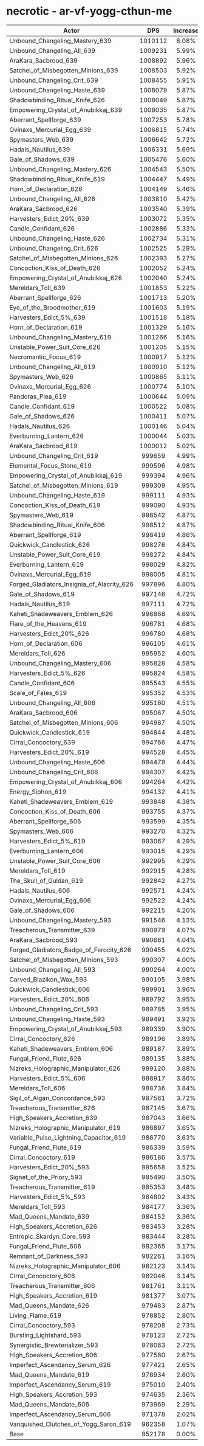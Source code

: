 # necrotic - ar-vf-yogg-cthun-me
| Actor | DPS | Increase |
|---|:---:|:---:|
|Unbound_Changeling_Mastery_639|1010112|6.08%|
|Unbound_Changeling_All_639|1009231|5.99%|
|AraKara_Sacbrood_639|1008892|5.96%|
|Satchel_of_Misbegotten_Minions_639|1008503|5.92%|
|Unbound_Changeling_Crit_639|1008455|5.91%|
|Unbound_Changeling_Haste_639|1008079|5.87%|
|Shadowbinding_Ritual_Knife_626|1008049|5.87%|
|Empowering_Crystal_of_Anubikkaj_639|1008035|5.87%|
|Aberrant_Spellforge_639|1007253|5.78%|
|Ovinaxs_Mercurial_Egg_639|1006815|5.74%|
|Spymasters_Web_639|1006642|5.72%|
|Hadals_Nautilus_639|1006331|5.69%|
|Gale_of_Shadows_639|1005476|5.60%|
|Unbound_Changeling_Mastery_626|1004543|5.50%|
|Shadowbinding_Ritual_Knife_619|1004447|5.49%|
|Horn_of_Declaration_626|1004149|5.46%|
|Unbound_Changeling_All_626|1003810|5.42%|
|AraKara_Sacbrood_626|1003540|5.39%|
|Harvesters_Edict_20%_639|1003072|5.35%|
|Candle_Confidant_626|1002886|5.33%|
|Unbound_Changeling_Haste_626|1002734|5.31%|
|Unbound_Changeling_Crit_626|1002525|5.29%|
|Satchel_of_Misbegotten_Minions_626|1002393|5.27%|
|Concoction_Kiss_of_Death_626|1002052|5.24%|
|Empowering_Crystal_of_Anubikkaj_626|1002040|5.24%|
|Mereldars_Toll_639|1001853|5.22%|
|Aberrant_Spellforge_626|1001713|5.20%|
|Eye_of_the_Broodmother_619|1001603|5.19%|
|Harvesters_Edict_5%_639|1001518|5.18%|
|Horn_of_Declaration_619|1001329|5.16%|
|Unbound_Changeling_Mastery_619|1001266|5.16%|
|Unstable_Power_Suit_Core_626|1001205|5.15%|
|Necromantic_Focus_619|1000917|5.12%|
|Unbound_Changeling_All_619|1000910|5.12%|
|Spymasters_Web_626|1000865|5.11%|
|Ovinaxs_Mercurial_Egg_626|1000774|5.10%|
|Pandoras_Plea_619|1000644|5.09%|
|Candle_Confidant_619|1000522|5.08%|
|Gale_of_Shadows_626|1000411|5.07%|
|Hadals_Nautilus_626|1000146|5.04%|
|Everburning_Lantern_626|1000044|5.03%|
|AraKara_Sacbrood_619|1000012|5.02%|
|Unbound_Changeling_Crit_619|999659|4.99%|
|Elemental_Focus_Stone_619|999596|4.98%|
|Empowering_Crystal_of_Anubikkaj_619|999394|4.96%|
|Satchel_of_Misbegotten_Minions_619|999309|4.95%|
|Unbound_Changeling_Haste_619|999111|4.93%|
|Concoction_Kiss_of_Death_619|999090|4.93%|
|Spymasters_Web_619|998542|4.87%|
|Shadowbinding_Ritual_Knife_606|998512|4.87%|
|Aberrant_Spellforge_619|998419|4.86%|
|Quickwick_Candlestick_626|998276|4.84%|
|Unstable_Power_Suit_Core_619|998272|4.84%|
|Everburning_Lantern_619|998029|4.82%|
|Ovinaxs_Mercurial_Egg_619|998005|4.81%|
|Forged_Gladiators_Insignia_of_Alacrity_626|997896|4.80%|
|Gale_of_Shadows_619|997146|4.72%|
|Hadals_Nautilus_619|997111|4.72%|
|Kaheti_Shadeweavers_Emblem_626|996868|4.69%|
|Flare_of_the_Heavens_619|996781|4.68%|
|Harvesters_Edict_20%_626|996780|4.68%|
|Horn_of_Declaration_606|996105|4.61%|
|Mereldars_Toll_626|995952|4.60%|
|Unbound_Changeling_Mastery_606|995828|4.58%|
|Harvesters_Edict_5%_626|995824|4.58%|
|Candle_Confidant_606|995543|4.55%|
|Scale_of_Fates_619|995352|4.53%|
|Unbound_Changeling_All_606|995160|4.51%|
|AraKara_Sacbrood_606|995067|4.50%|
|Satchel_of_Misbegotten_Minions_606|994987|4.50%|
|Quickwick_Candlestick_619|994844|4.48%|
|Cirral_Concoctory_639|994766|4.47%|
|Harvesters_Edict_20%_619|994528|4.45%|
|Unbound_Changeling_Haste_606|994479|4.44%|
|Unbound_Changeling_Crit_606|994307|4.42%|
|Empowering_Crystal_of_Anubikkaj_606|994264|4.42%|
|Energy_Siphon_619|994132|4.41%|
|Kaheti_Shadeweavers_Emblem_619|993848|4.38%|
|Concoction_Kiss_of_Death_606|993755|4.37%|
|Aberrant_Spellforge_606|993599|4.35%|
|Spymasters_Web_606|993270|4.32%|
|Harvesters_Edict_5%_619|993067|4.29%|
|Everburning_Lantern_606|993015|4.29%|
|Unstable_Power_Suit_Core_606|992995|4.29%|
|Mereldars_Toll_619|992915|4.28%|
|The_Skull_of_Guldan_619|992842|4.27%|
|Hadals_Nautilus_606|992571|4.24%|
|Ovinaxs_Mercurial_Egg_606|992522|4.24%|
|Gale_of_Shadows_606|992215|4.20%|
|Unbound_Changeling_Mastery_593|991546|4.13%|
|Treacherous_Transmitter_639|990979|4.07%|
|AraKara_Sacbrood_593|990661|4.04%|
|Forged_Gladiators_Badge_of_Ferocity_626|990455|4.02%|
|Satchel_of_Misbegotten_Minions_593|990307|4.00%|
|Unbound_Changeling_All_593|990264|4.00%|
|Carved_Blazikon_Wax_593|990105|3.98%|
|Quickwick_Candlestick_606|989901|3.96%|
|Harvesters_Edict_20%_606|989792|3.95%|
|Unbound_Changeling_Crit_593|989785|3.95%|
|Unbound_Changeling_Haste_593|989491|3.92%|
|Empowering_Crystal_of_Anubikkaj_593|989339|3.90%|
|Cirral_Concoctory_626|989196|3.89%|
|Kaheti_Shadeweavers_Emblem_606|989187|3.89%|
|Fungal_Friend_Flute_626|989135|3.88%|
|Nizreks_Holographic_Manipulator_626|989120|3.88%|
|Harvesters_Edict_5%_606|988917|3.86%|
|Mereldars_Toll_606|988736|3.84%|
|Sigil_of_Algari_Concordance_593|987561|3.72%|
|Treacherous_Transmitter_626|987145|3.67%|
|High_Speakers_Accretion_639|987043|3.66%|
|Nizreks_Holographic_Manipulator_619|986897|3.65%|
|Variable_Pulse_Lightning_Capacitor_619|986770|3.63%|
|Fungal_Friend_Flute_619|986339|3.59%|
|Cirral_Concoctory_619|986186|3.57%|
|Harvesters_Edict_20%_593|985658|3.52%|
|Signet_of_the_Priory_593|985490|3.50%|
|Treacherous_Transmitter_619|985353|3.48%|
|Harvesters_Edict_5%_593|984802|3.43%|
|Mereldars_Toll_593|984177|3.36%|
|Mad_Queens_Mandate_639|984152|3.36%|
|High_Speakers_Accretion_626|983453|3.28%|
|Entropic_Skardyn_Core_593|983444|3.28%|
|Fungal_Friend_Flute_606|982365|3.17%|
|Remnant_of_Darkness_593|982261|3.16%|
|Nizreks_Holographic_Manipulator_606|982123|3.14%|
|Cirral_Concoctory_606|982046|3.14%|
|Treacherous_Transmitter_606|981761|3.11%|
|High_Speakers_Accretion_619|981377|3.07%|
|Mad_Queens_Mandate_626|979483|2.87%|
|Living_Flame_619|978852|2.80%|
|Cirral_Concoctory_593|978208|2.73%|
|Bursting_Lightshard_593|978123|2.72%|
|Synergistic_Brewterializer_593|978083|2.72%|
|High_Speakers_Accretion_606|977580|2.67%|
|Imperfect_Ascendancy_Serum_626|977421|2.65%|
|Mad_Queens_Mandate_619|976934|2.60%|
|Imperfect_Ascendancy_Serum_619|975010|2.40%|
|High_Speakers_Accretion_593|974635|2.36%|
|Mad_Queens_Mandate_606|973969|2.29%|
|Imperfect_Ascendancy_Serum_606|971378|2.02%|
|Vanquished_Clutches_of_Yogg_Saron_619|962358|1.07%|
|Base|952178|0.00%|
